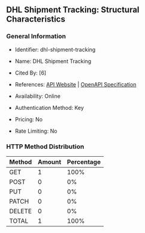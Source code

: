 ## DHL Shipment Tracking: Structural Characteristics

### General Information

- Identifier: dhl-shipment-tracking

- Name: DHL Shipment Tracking

- Cited By: [6]

- References: [API Website](https://developer.dhl.com/api-reference/shipment-tracking) | [OpenAPI Specification](https://developer.dhl.com/api-reference/shipment-tracking#downloads-section)

- Availability: Online

- Authentication Method: Key

- Pricing: No

- Rate Limiting: No

### HTTP Method Distribution

| Method | Amount | Percentage |
|--------|--------|------------|
| GET | 1 | 100% |
| POST | 0 | 0% |
| PUT | 0 | 0% |
| PATCH | 0 | 0% |
| DELETE | 0 | 0% |
| TOTAL | 1 | 100% |
